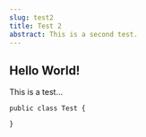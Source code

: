 ```yaml
---
slug: test2
title: Test 2
abstract: This is a second test.
---
```


## Hello World!

This is a test...

```
public class Test {

}
```
